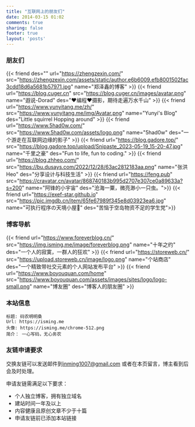 ```yaml
---
title: "互联网上的朋友们"
date: 2014-03-15 01:02
comments: true
sharing: false
footer: true
layout: 'posts'
---
```




### 朋友们


{{< friend des="" url="https://zhengzexin.com/" src="https://zhengzexin.com/assets/static/author.e6b6009.efb8001502fac3cdd18d6a5681b57971.jpg" name="郑泽鑫的博客" >}}
{{< friend url="https://blog.cuger.cn" src="https://blog.cuger.cn/images/avatar.png" name="遐说-Dorad" des="❤编程❤摄影，期待走遍万水千山" >}}
{{< friend url="https://www.yunyitang.me/zh/" src="https://www.yunyitang.me/img/Avatar.png" name="Yunyi's Blog" des="Little squirrel Hopping around" >}}
{{< friend url="https://www.5had0w.com/" src="https://www.5had0w.com/assets/logo.png" name="5had0w" des="一个游走在互联网边缘的影子" >}}
{{< friend url="https://blog.gadore.top/" src="https://blog.gadore.top/upload/Snipaste_2023-05-19_15-20-47.jpg" name="千里之豪" des="Fun to life, fun to coding." >}}
{{< friend url="https://blog.zhheo.com/" src="https://bu.dusays.com/2022/12/28/63ac2812183aa.png" name="张洪Heo" des="分享设计与科技生活" >}}
{{< friend url="https://feng.pub" src="https://cravatar.cn/avatar/868740183b995d2707e307ce0a89633a?s=200" name="阿锋的小宇宙" des="沧海一粟，微亮渺小一只虫。">}}
{{< friend url="https://exef-star.github.io" src="https://pic.imgdb.cn/item/65fe67989f345e8d03923ea6.jpg" name="可执行程序の天境小屋🥝" des="苦恼于空岛物资不足的学生党">}}

### 博客导航
{{< friend url="https://www.foreverblog.cn/" src="https://img.isming.me/image/foreverblog.png" name="十年之约" des="一个人的寂寞，一群人的狂欢" >}}
{{< friend url="https://storeweb.cn/" src="https://upload.storeweb.cn/image/logo.png" name="个站商店" des="一个精致带社交元素的个人网站发布平台" >}}
{{< friend url="https://www.boyouquan.com/home" src="https://www.boyouquan.com/assets/images/sites/logo/logo-small.png" name="博友圈" des="博客人的朋友圈" >}}




### 本站信息

    标题: 码农明明桑
    Url: https://isming.me
    头像: https://isming.me/chrome-512.png
    简介： 一心写码，无心务农

### 友链申请要求
交换友链可以发送邮件到[inming1007@gmail.com](mailto:linming1007@gmail.com) 或者在本页留言，博主看到后会及时处理。

申请友链需满足以下要求：
+  个人独立博客，拥有独立域名
+ 建站时间一年及以上
+ 内容健康且原创文章不少于十篇
+ 申请友链前已添加本站链接